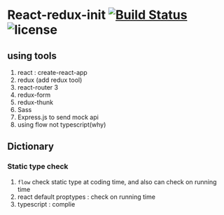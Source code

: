 # React-redux-init [![Build Status](https://travis-ci.org/chiufin/react-redux-init.svg?branch=master)](https://travis-ci.org/chiufin/react-redux-init)  ![license](https://img.shields.io/github/license/mashape/apistatus.svg?maxAge=2592000)

## using tools
1. react : create-react-app
2. redux (add redux tool)
3. react-router 3
4. redux-form
5. redux-thunk
6. Sass 
7. Express.js to send mock api
8. using flow not typescript(why)

## Dictionary
### Static type check
 1. `flow` check static type at coding time, and also can check on running time
 2. react default proptypes : check on running time
 3. typescript : complie
